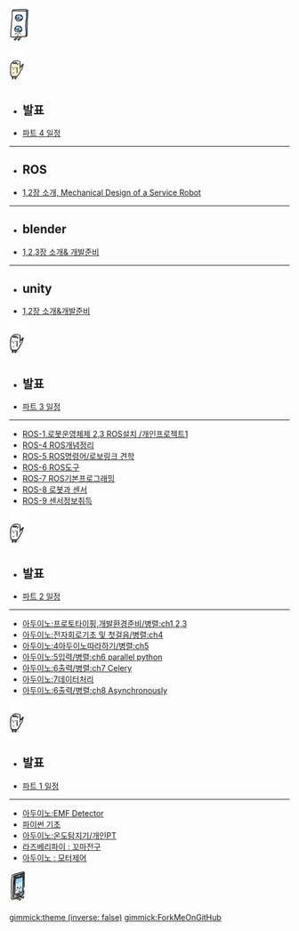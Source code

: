 #

[![Main](/doc/img/m01.gif)](/)

[![PART4](/doc/img/m05_ros.gif)]()

  * ## 발표
  * [파트 4 일정](doc/part4/intro.md)
  ----------
  * ## ROS
  * [1,2장 소개, Mechanical Design of a Service Robot]()
  ----------
  * ## blender
  * [1,2,3장 소개& 개발준비]()
  ----------
  * ## unity
  * [1,2장 소개&개발준비]()


[![PART3](/doc/img/m06.gif)]()

  * ## 발표
  * [파트 3 일정](doc/part3/intro.md)
  ----------
  * [ROS-1.로봇운영체제 2,3 ROS설치 /개인프로젝트1](doc/part3/d01.md)
  * [ROS-4 ROS개념정리](doc/part3/d02.md)
  * [ROS-5 ROS명령어/로보링크 견학](doc/part3/d03.md)
  * [ROS-6 ROS도구](doc/part3/d04.md)
  * [ROS-7 ROS기본프로그래밍](doc/part3/d05.md)
  * [ROS-8 로봇과 센서](doc/part3/d06.md)
  * [ROS-9 센서정보취득](doc/part3/d07.md)

[![PART2](/doc/img/m06.gif)]()

  * ## 발표
  * [파트 2 일정](doc/part2/intro.md)
  ----------
  * [아두이노:프로토타이핑,개발환경준비/병렬:ch1,2,3](doc/part2/d01.md)
  * [아두이노:전자회로기초 및 첫걸음/병렬:ch4](doc/part2/d02.md)
  * [아두이노:4아두이노따라하기/병렬:ch5](doc/part2/d03.md)
  * [아두이노:5입력/병렬:ch6 parallel python](doc/part2/d04.md)
  * [아두이노:6출력/병렬:ch7 Celery](doc/part2/d05.md)
  * [아두이노:7데이터처리](doc/part2/d06.md)
  * [아두이노:6출력/병렬:ch8 Asynchronously](doc/part2/d07.md)

[![PART1](/doc/img/m06.gif)]()

  * ## 발표
  * [파트 1 일정](doc/part1/intro.md)
  ----------
  * [아두이노:EMF Detector](doc/part1/d01.md)
  * [파이썬 기초](doc/part1/d02.md)
  * [아두이노:온도탐지기/개인PT](doc/part1/d03.md)
  * [라즈베리파이 : 꼬마전구](doc/part1/d04.md)
  * [아두이노 : 모터제어](doc/part1/d05.md)

[![모임후기](/doc/img/m04.gif)](doc/after.md)

[gimmick:theme (inverse: false)](bootstrap)
[gimmick:ForkMeOnGitHub](https://github.com/arduberryspin/arduberryspin.github.io)

<style>
.dropdown{
	display: flex !important;
}
#md-content{
	width: 100% !important;
}
.img-thumbnail{
	/*width: 100%;*/
}

#md-page-menu{
	display:none;
}

iframe{
	width: 100%;
	height: 600px;
]}
</style>
